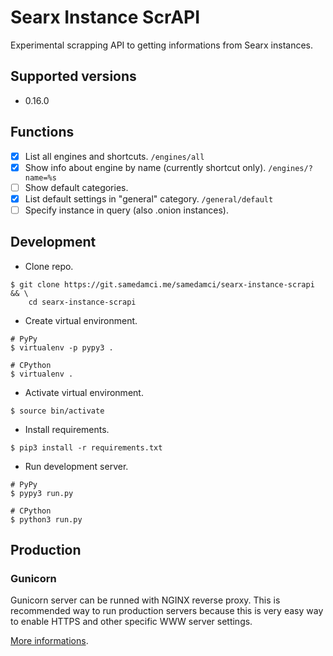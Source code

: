 # Searx Instance ScrAPI
Experimental scrapping API to getting informations from Searx instances.

## Supported versions
+ 0.16.0

## Functions
- [x] List all engines and shortcuts. `/engines/all`
- [x] Show info about engine by name (currently shortcut only). `/engines/?name=%s`
- [ ] Show default categories.
- [x] List default settings in "general" category. `/general/default`
- [ ] Specify instance in query (also .onion instances).

## Development
+ Clone repo.
```
$ git clone https://git.samedamci.me/samedamci/searx-instance-scrapi && \
	cd searx-instance-scrapi
```
+ Create virtual environment.
```
# PyPy
$ virtualenv -p pypy3 .
```
```
# CPython
$ virtualenv .
```
+ Activate virtual environment.
```
$ source bin/activate
```
+ Install requirements.
```
$ pip3 install -r requirements.txt
```
+ Run development server.
```
# PyPy
$ pypy3 run.py
```
```
# CPython
$ python3 run.py
```

## Production
### Gunicorn
Gunicorn server can be runned with NGINX reverse proxy. This is recommended way
to run production servers because this is very easy way to enable HTTPS and other
specific WWW server settings.

[More informations](https://gunicorn.org/#deployment).
